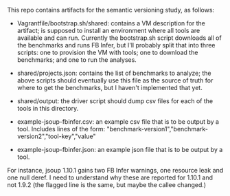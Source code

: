 This repo contains artifacts for the semantic versioning study, as follows:

* Vagrantfile/bootstrap.sh/shared: contains a VM description for the artifact; is supposed to install an environment where all tools are available and can run. Currently the bootstrap.sh script downloads all of the benchmarks and runs FB Infer, but I'll probably split that into three scripts: one to provision the VM with tools; one to download the benchmarks; and one to run the analyses.

* shared/projects.json: contains the list of benchmarks to analyze; the above scripts should eventually use this file as the source of truth for where to get the benchmarks, but I haven't implemented that yet.

* shared/output: the driver script should dump csv files for each of the tools in this directory.

* example-jsoup-fbinfer.csv: an example csv file that is to be output by a tool. Includes lines of the form:
"benchmark-version1","benchmark-version2","tool-key","value"
* example-jsoup-fbinfer.json: an example json file that is to be output by a tool.

For instance, jsoup 1.10.1 gains two FB Infer warnings, one resource leak and one null deref. I need to understand why these are reported for 1.10.1 and not 1.9.2 (the flagged line is the same, but maybe the callee changed.)
